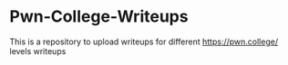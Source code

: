 # Pwn-College-Writeups
This is a repository to upload writeups for different https://pwn.college/ levels writeups
